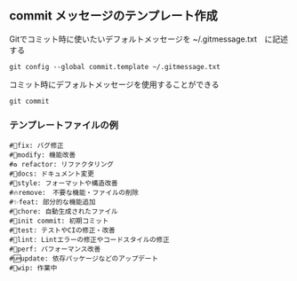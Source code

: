 ## commit メッセージのテンプレート作成

Gitでコミット時に使いたいデフォルトメッセージを
~/.gitmessage.txt　に記述する

```
git config --global commit.template ~/.gitmessage.txt
```

コミット時にデフォルトメッセージを使用することができる

```
git commit
```

### テンプレートファイルの例
```
#🐛fix: バグ修正
#🔧modify: 機能改善
#♻ refactor: リファクタリング
#📝docs: ドキュメント変更
#🎨style: フォーマットや構造改善
#🔥remove:　不要な機能・ファイルの削除
#✨feat: 部分的な機能追加
#🍰chore: 自動生成されたファイル
#🌱init commit: 初期コミット
#🧪test: テストやCIの修正・改善
#👕lint: Lintエラーの修正やコードスタイルの修正
#🚀️perf: パフォーマンス改善
#🆙update: 依存パッケージなどのアップデート
#🚧wip: 作業中
```
